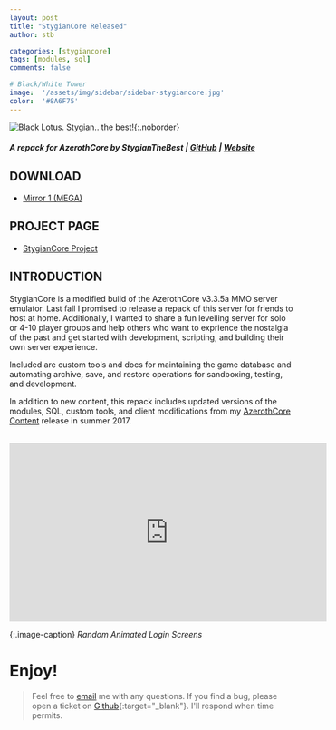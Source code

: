 ```yaml
---
layout: post
title: "StygianCore Released"
author: stb

categories: [stygiancore]
tags: [modules, sql]
comments: false

# Black/White Tower
image: 	'/assets/img/sidebar/sidebar-stygiancore.jpg'
color: 	'#8A6F75'
---
```


![Black Lotus. Stygian.. the best!](/assets/img/logo/world_of_stygiancore.png){:.noborder}

##### A repack for AzerothCore by StygianTheBest | [GitHub](https://github.com/StygianTheBest) | [Website](http://stygianthebest.github.io)

## DOWNLOAD

- [Mirror 1 (MEGA)](https://rebrand.ly/stygiancore_release_mega)

## PROJECT PAGE

- [StygianCore Project](http://stygianthebest.github.io/projects/server-stygiancore/)

## INTRODUCTION

StygianCore is a modified build of the AzerothCore v3.3.5a MMO server emulator. Last fall I promised to release a repack of this server for friends to host at home. Additionally, I wanted to share a fun levelling server for solo or 4-10 player groups and help others who want to exprience the nostalgia of the past and get started with development, scripting, and building their own server experience.

Included are custom tools and docs for maintaining the game database and automating archive, save, and restore operations for sandboxing, testing, and development.

In addition to new content, this repack includes updated versions of the modules, SQL, custom tools, and client modifications from my [AzerothCore Content](https://github.com/StygianTheBest/AzerothCore-Content) release in summer 2017.

<br />
<iframe class="center" width="560" height="315" src="https://www.youtube.com/embed/rsrGbV3kDtg" frameborder="0" allowfullscreen></iframe>

{:.image-caption}
*Random Animated Login Screens*

# Enjoy!
> Feel free to [email](mailto:stygianthebest@protonmail.com?subject=AzerothCore%20Modules) me with any questions. If you find a bug, please open a ticket on [Github](https://github.com/stygianthebest){:target="_blank"}. I'll respond when time permits.